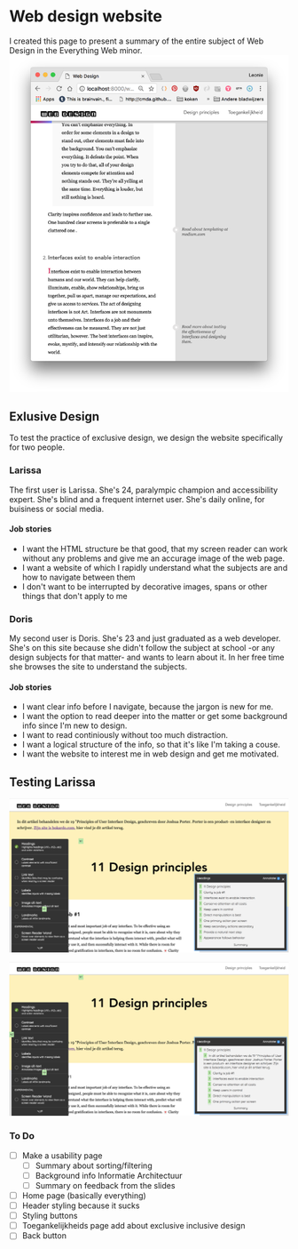 # Web design website

I created this page to present a summary of the entire subject of Web Design in the Everything Web minor.
![screenshot](images/screenshot.png)

## Exlusive Design
To test the practice of exclusive design, we design the website specifically for two people.

### Larissa
The first user is Larissa. She's 24, paralympic champion and accessibility expert. She's blind and a frequent internet user. She's daily online, for buisiness or social media. 

#### Job stories 
* I want the HTML structure be that good, that my screen reader can work without any problems and give me an accurage image of the web page.
* I want a website of which I rapidly understand what the subjects are and how to navigate between them
* I don't want to be interrupted by decorative images, spans or other things that don't apply to me

### Doris
My second user is Doris. She's 23 and just graduated as a web developer. She's on this site because she didn't follow the subject at school -or any design subjects for that matter- and wants to learn about it. In her free time she browses the site to understand the subjects.

#### Job stories
* I want clear info before I navigate, because the jargon is new for me.
* I want the option to read deeper into the matter or get some background info since I'm new to design.
* I want to read continiously without too much distraction.
* I want a logical structure of the info, so that it's like I'm taking a couse.
* I want the website to interest me in web design and get me motivated.

## Testing Larissa

![before testing](images/before.png)

![after testing](images/after.png)




### To Do
- [ ] Make a usability page
    - [ ] Summary about sorting/filtering
    - [ ] Background info Informatie Architectuur
    - [ ] Summary on feedback from the slides
- [ ] Home page (basically everything)
- [ ] Header styling because it sucks
- [ ] Styling buttons
- [ ] Toegankelijkheids page add about exclusive inclusive design
- [ ] Back button